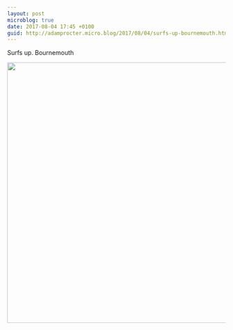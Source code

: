 ```yaml
---
layout: post
microblog: true
date: 2017-08-04 17:45 +0100
guid: http://adamprocter.micro.blog/2017/08/04/surfs-up-bournemouth.html
---
```

Surfs up. Bournemouth

<img src="http://discursive.adamprocter.co.uk/uploads/2017/dd57b9ee54.jpg" width="600" height="600" />
